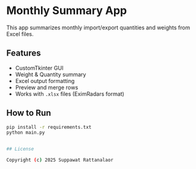 # Monthly Summary App

This app summarizes monthly import/export quantities and weights from Excel files.

## Features
- CustomTkinter GUI
- Weight & Quantity summary
- Excel output formatting
- Preview and merge rows
- Works with `.xlsx` files (EximRadars format)

## How to Run
```bash
pip install -r requirements.txt
python main.py


## License

Copyright (c) 2025 Suppawat Rattanalaor